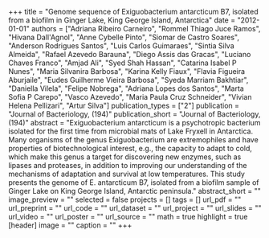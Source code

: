 +++
title = "Genome sequence of Exiguobacterium antarcticum B7, isolated from a biofilm in Ginger Lake, King George Island, Antarctica"
date = "2012-01-01"
authors = ["Adriana Ribeiro Carneiro", "Rommel Thiago Juce Ramos", "Hivana Dall'Agnol", "Anne Cybelle Pinto", "Siomar de Castro Soares", "Anderson Rodrigues Santos", "Luis Carlos Guimaraes", "Sintia Silva Almeida", "Rafael Azevedo Barauna", "Diego Assis das Gracas", "Luciano Chaves Franco", "Amjad Ali", "Syed Shah Hassan", "Catarina Isabel P Nunes", "Maria Silvanira Barbosa", "Karina Kelly Fiaux", "Flavia Figueira Aburjaile", "Eudes Guilherme Vieira Barbosa", "Syeda Marriam Bakhtiar", "Daniella Vilela", "Felipe Nobrega", "Adriana Lopes dos Santos", "Marta Sofia P Carepo", "Vasco Azevedo", "Maria Paula Cruz Schneider", "Vivian Helena Pellizari", "Artur Silva"]
publication_types = ["2"]
publication = "Journal of Bacteriology, (194)"
publication_short = "Journal of Bacteriology, (194)"
abstract = "Exiguobacterium antarcticum is a psychotropic bacterium isolated for the first time from microbial mats of Lake Fryxell in Antarctica. Many organisms of the genus Exiguobacterium are extremophiles and have properties of biotechnological interest, e.g., the capacity to adapt to cold, which make this genus a target for discovering new enzymes, such as lipases and proteases, in addition to improving our understanding of the mechanisms of adaptation and survival at low temperatures. This study presents the genome of E. antarcticum B7, isolated from a biofilm sample of Ginger Lake on King George Island, Antarctic peninsula."
abstract_short = ""
image_preview = ""
selected = false
projects = []
tags = []
url_pdf = ""
url_preprint = ""
url_code = ""
url_dataset = ""
url_project = ""
url_slides = ""
url_video = ""
url_poster = ""
url_source = ""
math = true
highlight = true
[header]
image = ""
caption = ""
+++

